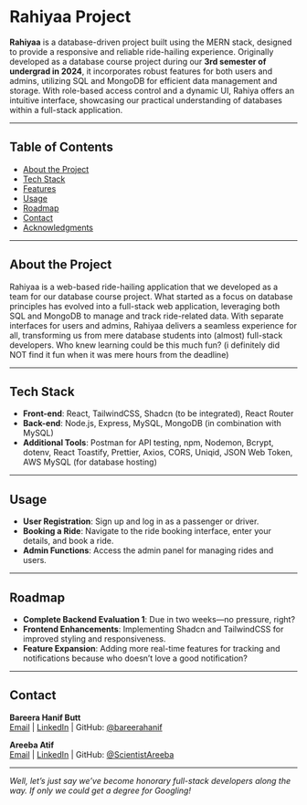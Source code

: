 # Rahiyaa Project

**Rahiyaa** is a database-driven project built using the MERN stack, designed to provide a responsive and reliable ride-hailing experience. Originally developed as a database course project during our **3rd semester of undergrad in 2024**, it incorporates robust features for both users and admins, utilizing SQL and MongoDB for efficient data management and storage. With role-based access control and a dynamic UI, Rahiya offers an intuitive interface, showcasing our practical understanding of databases within a full-stack application.

---

## Table of Contents
- [About the Project](#about-the-project)
- [Tech Stack](#tech-stack)
- [Features](#features)
- [Usage](#usage)
- [Roadmap](#roadmap)
- [Contact](#contact)
- [Acknowledgments](#acknowledgments)

---

## About the Project
Rahiyaa is a web-based ride-hailing application that we developed as a team for our database course project. What started as a focus on database principles has evolved into a full-stack web application, leveraging both SQL and MongoDB to manage and track ride-related data. With separate interfaces for users and admins, Rahiyaa delivers a seamless experience for all, transforming us from mere database students into (almost) full-stack developers. Who knew learning could be this much fun? (i definitely did NOT find it fun when it was mere hours from the deadline)

---

## Tech Stack
- **Front-end**: React, TailwindCSS, Shadcn (to be integrated), React Router
- **Back-end**: Node.js, Express, MySQL, MongoDB (in combination with MySQL)
- **Additional Tools**: Postman for API testing, npm, Nodemon, Bcrypt, dotenv, React Toastify, Prettier, Axios, CORS, Uniqid, JSON Web Token, AWS MySQL (for database hosting)

---

## Usage
- **User Registration**: Sign up and log in as a passenger or driver.
- **Booking a Ride**: Navigate to the ride booking interface, enter your details, and book a ride.
- **Admin Functions**: Access the admin panel for managing rides and users.

---

## Roadmap
- **Complete Backend Evaluation 1**: Due in two weeks—no pressure, right?
- **Frontend Enhancements**: Implementing Shadcn and TailwindCSS for improved styling and responsiveness.
- **Feature Expansion**: Adding more real-time features for tracking and notifications because who doesn’t love a good notification?

---

## Contact
**Bareera Hanif Butt**  
[Email](mailto:bareerahanif01@gmail.com) | [LinkedIn](https://www.linkedin.com/in/bareera-hanif-butt/) | GitHub: [@bareerahanif](https://github.com/bareerahanif)

**Areeba Atif**  
[Email](mailto:areebaaatif6@gmail.com) | [LinkedIn](https://www.linkedin.com/in/areeba-atif-308ba8245/) | GitHub: [@ScientistAreeba](https://github.com/ScientistAreeba)

---

*Well, let’s just say we’ve become honorary full-stack developers along the way. If only we could get a degree for Googling!*
